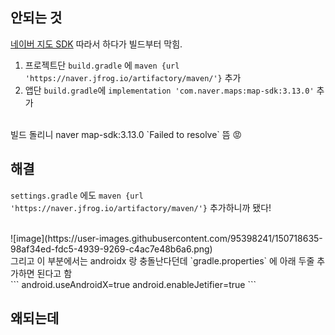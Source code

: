 
## 안되는 것
[네이버 지도 SDK](https://navermaps.github.io/android-map-sdk/guide-ko/1.html) 따라서 하다가 빌드부터 막힘. <br>
1. 프로젝트단 `build.gradle` 에 `maven {url 'https://naver.jfrog.io/artifactory/maven/'}` 추가 <br>
2. 앱단 `build.gradle`에 `implementation 'com.naver.maps:map-sdk:3.13.0'` 추가 <br>

<br>
빌드 돌리니 naver map-sdk:3.13.0 `Failed to resolve` 뜸 😡 <br>


## 해결
`settings.gradle` 에도 `maven {url 'https://naver.jfrog.io/artifactory/maven/'}` 추가하니까 됐다!

<br>
![image](https://user-images.githubusercontent.com/95398241/150718635-98af34ed-fdc5-4939-9269-c4ac7e48b6a6.png) <br>
그리고 이 부분에서는 androidx 랑 충돌난다던데 `gradle.properties` 에 아래 두줄 추가하면 된다고 함 <br>
```
android.useAndroidX=true
android.enableJetifier=true
```

## 왜되는데 
